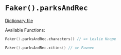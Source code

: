# `Faker().parksAndRec`

[Dictionary file](../core/src/main/resources/locales/en/parks_and_rec.yml)

Available Functions:  
```kotlin
Faker().parksAndRec.characters() // => Leslie Knope

Faker().parksAndRec.cities() // => Pawnee
```

